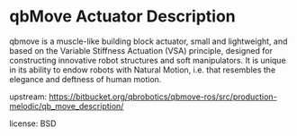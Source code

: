 # qbMove Actuator Description

qbmove is a muscle-like building block actuator, small and lightweight, and based on the Variable Stiffness Actuation (VSA) principle, designed for constructing innovative robot structures and soft manipulators. It is unique in its ability to endow robots with Natural Motion, i.e. that resembles the elegance and deftness of human motion.


upstream: https://bitbucket.org/qbrobotics/qbmove-ros/src/production-melodic/qb_move_description/

license: BSD